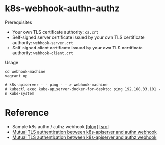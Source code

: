 # k8s-webhook-authn-authz

Prerequisites

* Your own TLS certificate authority: `ca.crt`
* Self-signed server certificate issued by your own TLS certificate authority: `webhook-server.crt`
* Self-signed client certificate issued by your own TLS certificate authority: `webhook-client.crt`

Usage

```
cd webhook-machine
vagrant up

# k8s-apiserver - - ping - - > webhook-machine
# kubectl exec kube-apiserver-docker-for-desktop ping 192.168.33.101 -n kube-system
```

# Reference

* Sample k8s authn / authz webhook [[blog]](https://medium.com/google-cloud/kubernetes-webhook-authentication-authorization-with-minikube-67b2b385ffd1) [[src]](https://github.com/salrashid123/k8s_webhook_helloworld)
* [Mutual TLS authentication between k8s-apiserver and authn webhook](https://kubernetes.io/docs/admin/authentication/#webhook-token-authentication)
* [Mutual TLS authentication between k8s-apiserver and authz webhook](https://kubernetes.io/docs/admin/authorization/webhook/#configuration-file-format)